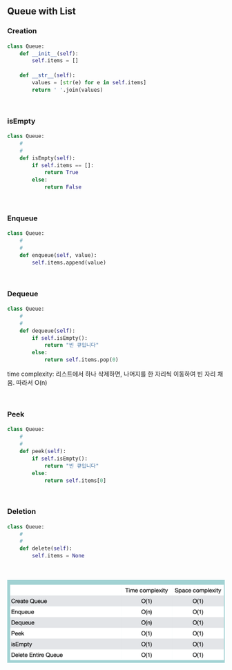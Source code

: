 ## Queue with List

### Creation

```python
class Queue:
    def __init__(self):
        self.items = []

    def __str__(self):
        values = [str(e) for e in self.items]
        return ' '.join(values)
```

<br/>

### isEmpty

```python
class Queue:
    #
    #
    def isEmpty(self):
        if self.items == []:
            return True
        else:
            return False
```

<br/>

### Enqueue

```python
class Queue:
    #
    #
    def enqueue(self, value):
        self.items.append(value)
```

<br/>

### Dequeue

```python
class Queue:
    #
    #
    def dequeue(self):
        if self.isEmpty():
            return "빈 큐입니다"
        else:
            return self.items.pop(0)
```
time complexity: 리스트에서 하나 삭제하면, 나머지를 한 자리씩 이동하여 빈 자리 채움. 따라서 O(n)

<br/>

### Peek

```python
class Queue:
    #
    #
    def peek(self):
        if self.isEmpty():
            return "빈 큐입니다"
        else:
            return self.items[0]
```

<br/>

### Deletion

```python
class Queue:
    #
    #
    def delete(self):
        self.items = None
```

<br/>
<br/>

<img src = "../../Images/Queue_1.png">